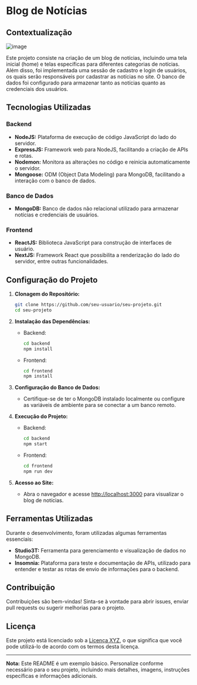 # Blog de Notícias

## Contextualização
![image](https://github.com/not-a-ai/News/assets/123133377/7c8c5bdf-c958-4416-a2f1-2fba4045e7dc)

Este projeto consiste na criação de um blog de notícias, incluindo uma tela inicial (home) e telas específicas para diferentes categorias de notícias. Além disso, foi implementada uma sessão de cadastro e login de usuários, os quais serão responsáveis por cadastrar as notícias no site. O banco de dados foi configurado para armazenar tanto as notícias quanto as credenciais dos usuários.

## Tecnologias Utilizadas

### Backend
- **NodeJS:** Plataforma de execução de código JavaScript do lado do servidor.
- **ExpressJS:** Framework web para NodeJS, facilitando a criação de APIs e rotas.
- **Nodemon:** Monitora as alterações no código e reinicia automaticamente o servidor.
- **Mongoose:** ODM (Object Data Modeling) para MongoDB, facilitando a interação com o banco de dados.

### Banco de Dados
- **MongoDB:** Banco de dados não relacional utilizado para armazenar notícias e credenciais de usuários.

### Frontend
- **ReactJS:** Biblioteca JavaScript para construção de interfaces de usuário.
- **NextJS:** Framework React que possibilita a renderização do lado do servidor, entre outras funcionalidades.

## Configuração do Projeto

1. **Clonagem do Repositório:**
    ```bash
    git clone https://github.com/seu-usuario/seu-projeto.git
    cd seu-projeto
    ```

2. **Instalação das Dependências:**
    - Backend:
        ```bash
        cd backend
        npm install
        ```

    - Frontend:
        ```bash
        cd frontend
        npm install
        ```

3. **Configuração do Banco de Dados:**
    - Certifique-se de ter o MongoDB instalado localmente ou configure as variáveis de ambiente para se conectar a um banco remoto.

4. **Execução do Projeto:**
    - Backend:
        ```bash
        cd backend
        npm start
        ```

    - Frontend:
        ```bash
        cd frontend
        npm run dev
        ```

5. **Acesso ao Site:**
    - Abra o navegador e acesse [http://localhost:3000](http://localhost:3000) para visualizar o blog de notícias.

## Ferramentas Utilizadas

Durante o desenvolvimento, foram utilizadas algumas ferramentas essenciais:

- **Studio3T:** Ferramenta para gerenciamento e visualização de dados no MongoDB.
- **Insomnia:** Plataforma para teste e documentação de APIs, utilizado para entender e testar as rotas de envio de informações para o backend.

## Contribuição

Contribuições são bem-vindas! Sinta-se à vontade para abrir issues, enviar pull requests ou sugerir melhorias para o projeto.

## Licença

Este projeto está licenciado sob a [Licença XYZ](link-para-licenca), o que significa que você pode utilizá-lo de acordo com os termos desta licença.

---

**Nota:** Este README é um exemplo básico. Personalize conforme necessário para o seu projeto, incluindo mais detalhes, imagens, instruções específicas e informações adicionais.

